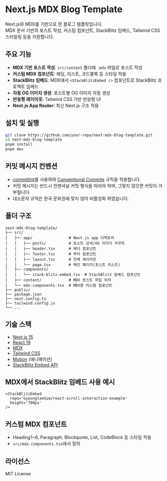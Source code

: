 # Next.js MDX Blog Template

Next.js와 MDX를 기반으로 한 블로그 템플릿입니다.  
MDX 문서 기반의 포스트 작성, 커스텀 컴포넌트, StackBlitz 임베드, Tailwind CSS 스타일링 등을 지원합니다.

## 주요 기능

- **MDX 기반 포스트 작성**: `src/content` 폴더에 `.mdx` 파일로 포스트 작성
- **커스텀 MDX 컴포넌트**: 헤딩, 리스트, 코드블록 등 스타일 적용
- **StackBlitz 임베드**: MDX에서 `<StackBlitzEmbed />` 컴포넌트로 StackBlitz 프로젝트 임베드
- **자동 OG 이미지 생성**: 포스트별 OG 이미지 자동 생성
- **반응형 레이아웃**: Tailwind CSS 기반 반응형 UI
- **Next.js App Router**: 최신 Next.js 구조 적용

## 설치 및 실행

```bash
git clone https://github.com/your-repo/next-mdx-blog-template.git
cd next-mdx-blog-template
pnpm install
pnpm dev
```

## 커밋 메시지 컨벤션

- [commitlint](https://commitlint.js.org/)를 사용하여 [Conventional Commits](https://www.conventionalcommits.org/ko/v1.0.0/) 규칙을 적용합니다.
- 커밋 메시지는 반드시 컨벤셔널 커밋 형식을 따라야 하며, 그렇지 않으면 커밋이 거부됩니다.
- 대소문자 규칙은 한국 문화권에 맞지 않아 비활성화 하였습니다.

## 폴더 구조

```
next-mdx-blog-template/
├── src/
│   ├── app/                # Next.js app 디렉토리
│   │   ├── posts/          # 포스트 상세/OG 이미지 라우트
│   │   ├── header.tsx      # 헤더 컴포넌트
│   │   ├── footer.tsx      # 푸터 컴포넌트
│   │   ├── layout.tsx      # 전체 레이아웃
│   │   └── page.tsx        # 메인 페이지(포스트 리스트)
│   ├── components/
│   │   └── stack-blitz-embed.tsx  # StackBlitz 임베드 컴포넌트
│   ├── content/            # MDX 포스트 파일 위치
│   └── mdx-components.tsx  # MDX용 커스텀 컴포넌트
├── public/
├── package.json
├── next.config.ts
├── tailwind.config.js
└── ...
```

## 기술 스택

- [Next.js 15](https://nextjs.org/)
- [React 19](https://react.dev/)
- [MDX](https://mdxjs.com/)
- [Tailwind CSS](https://tailwindcss.com/)
- [Motion](https://motion.dev/) (애니메이션)
- [StackBlitz Embed API](https://developer.stackblitz.com/docs/platform/embedding/)

## MDX에서 StackBlitz 임베드 사용 예시

```mdx
<StackBlitzEmbed
  repo='GyeongtaeGim/react-scroll-interaction-example'
  height='700px'
/>
```

## 커스텀 MDX 컴포넌트

- Heading1~6, Paragraph, Blockquote, List, CodeBlock 등 스타일 적용
- `src/mdx-components.tsx`에서 정의

## 라이선스

MIT License
